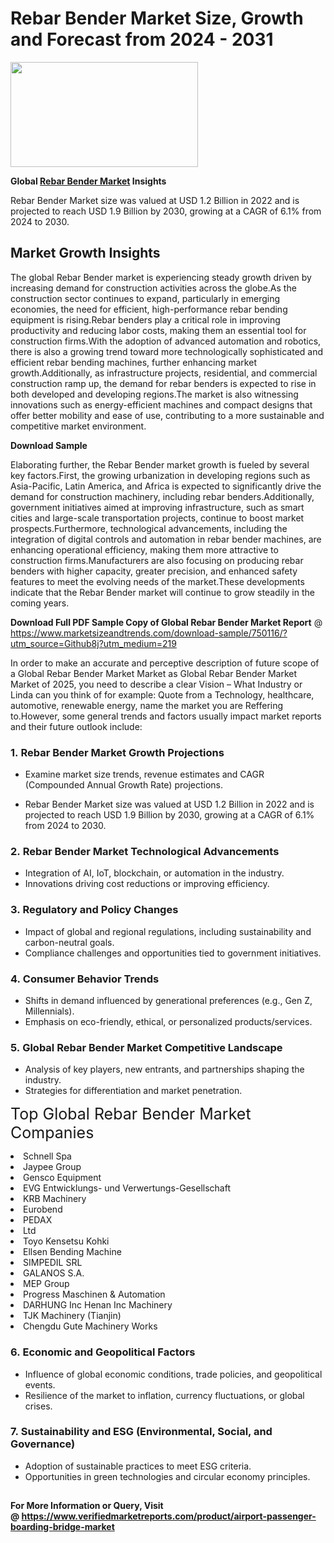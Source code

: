 <H1>Rebar Bender Market Size, Growth and Forecast from 2024 - 2031</H1><img class="aligncenter size-medium wp-image-584254" src="https://thirdeyenews.in/wp-content/uploads/2024/09/Global-Market-Research-300x168.jpeg" alt="" width="300" height="168" /><p><strong>Global&nbsp;<a href="https://www.marketsizeandtrends.com/download-sample/750116/?utm_source=Github8j?utm_medium=219">Rebar Bender Market</a> Insights</strong></p><p>Rebar Bender Market size was valued at USD 1.2 Billion in 2022 and is projected to reach USD 1.9 Billion by 2030, growing at a CAGR of 6.1% from 2024 to 2030.</p><p><h2>Market Growth Insights</h2> <p>The global Rebar Bender market is experiencing steady growth driven by increasing demand for construction activities across the globe.As the construction sector continues to expand, particularly in emerging economies, the need for efficient, high-performance rebar bending equipment is rising.Rebar benders play a critical role in improving productivity and reducing labor costs, making them an essential tool for construction firms.With the adoption of advanced automation and robotics, there is also a growing trend toward more technologically sophisticated and efficient rebar bending machines, further enhancing market growth.Additionally, as infrastructure projects, residential, and commercial construction ramp up, the demand for rebar benders is expected to rise in both developed and developing regions.The market is also witnessing innovations such as energy-efficient machines and compact designs that offer better mobility and ease of use, contributing to a more sustainable and competitive market environment.</p> <p><strong>Download Sample</strong></p> <p>Elaborating further, the Rebar Bender market growth is fueled by several key factors.First, the growing urbanization in developing regions such as Asia-Pacific, Latin America, and Africa is expected to significantly drive the demand for construction machinery, including rebar benders.Additionally, government initiatives aimed at improving infrastructure, such as smart cities and large-scale transportation projects, continue to boost market prospects.Furthermore, technological advancements, including the integration of digital controls and automation in rebar bender machines, are enhancing operational efficiency, making them more attractive to construction firms.Manufacturers are also focusing on producing rebar benders with higher capacity, greater precision, and enhanced safety features to meet the evolving needs of the market.These developments indicate that the Rebar Bender market will continue to grow steadily in the coming years.<p><span class=""><strong>Download Full PDF Sample Copy of Global Rebar Bender Market Report</strong> @ <a href="https://www.marketsizeandtrends.com/download-sample/750116/?utm_source=Github8j?utm_medium=219" target="_blank">https://www.marketsizeandtrends.com/download-sample/750116/?utm_source=Github8j?utm_medium=219</a></span></p><p>In order to make an accurate and perceptive description of future scope of a Global&nbsp;Rebar Bender Market Market as Global&nbsp;Rebar Bender Market Market of 2025, you need to describe a clear Vision &ndash; What Industry or Linda can you think of for example: Quote from a Technology, healthcare, automotive, renewable energy, name the market you are Reffering to.However, some general trends and factors usually impact market reports and their future outlook include:</p><h3>1.&nbsp;<strong>Rebar Bender Market Growth Projections</strong></h3><ul><li>Examine market size trends, revenue estimates and CAGR (Compounded Annual Growth Rate) projections.</li><li><p>Rebar Bender Market size was valued at USD 1.2 Billion in 2022 and is projected to reach USD 1.9 Billion by 2030, growing at a CAGR of 6.1% from 2024 to 2030.</p></li></ul><h3>2.&nbsp;<strong>Rebar Bender Market Technological Advancements</strong></h3><ul><li>Integration of AI, IoT, blockchain, or automation in the industry.</li><li>Innovations driving cost reductions or improving efficiency.</li></ul><h3>3.&nbsp;<strong>Regulatory and Policy Changes</strong></h3><ul><li>Impact of global and regional regulations, including sustainability and carbon-neutral goals.</li><li>Compliance challenges and opportunities tied to government initiatives.</li></ul><h3>4.&nbsp;<strong>Consumer Behavior Trends</strong></h3><ul><li>Shifts in demand influenced by generational preferences (e.g., Gen Z, Millennials).</li><li>Emphasis on eco-friendly, ethical, or personalized products/services.</li></ul><h3>5.&nbsp;<strong>Global Rebar Bender Market Competitive Landscape</strong></h3><ul><li>Analysis of key players, new entrants, and partnerships shaping the industry.</li><li>Strategies for differentiation and market penetration.</li></ul><p data-pm-slice="1 1 []"><span style="color: inherit; font-family: inherit; font-size: 25px;">Top Global Rebar Bender Market Companies</span></p><div class="" data-test-id=""><p><li>Schnell Spa</li><li> Jaypee Group</li><li> Gensco Equipment</li><li> EVG Entwicklungs- und Verwertungs-Gesellschaft</li><li> KRB Machinery</li><li> Eurobend</li><li> PEDAX</li><li> Ltd</li><li> Toyo Kensetsu Kohki</li><li> Ellsen Bending Machine</li><li> SIMPEDIL SRL</li><li> GALANOS S.A.</li><li> MEP Group</li><li> Progress Maschinen & Automation</li><li> DARHUNG Inc Henan Inc Machinery</li><li> TJK Machinery (Tianjin)</li><li> Chengdu Gute Machinery Works</li></p></div><h3>6.&nbsp;<strong>Economic and Geopolitical Factors</strong></h3><ul><li>Influence of global economic conditions, trade policies, and geopolitical events.</li><li>Resilience of the market to inflation, currency fluctuations, or global crises.</li></ul><h3>7.&nbsp;<strong>Sustainability and ESG (Environmental, Social, and Governance)</strong></h3><ul><li>Adoption of sustainable practices to meet ESG criteria.</li><li>Opportunities in green technologies and circular economy principles.</li></ul><h2><strong style="font-size: 14px;">For More Information or Query, Visit @&nbsp;</strong><a style="background-color: #ffffff; font-size: 14px;" href="https://www.marketsizeandtrends.com/report/rebar-bender-market/" target="_blank">https://www.verifiedmarketreports.com/product/airport-passenger-boarding-bridge-market</a></h2>